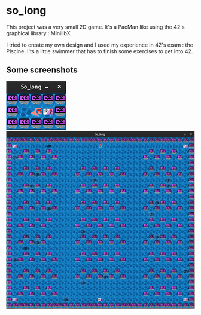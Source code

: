 # so_long

This project was a very small 2D game. It's a PacMan like using the 42's graphical library : MinilibX.

I tried to create my own design and I used my experience in 42's exam : the Piscine. I'ts a little swimmer that has to finish some exercises to get into 42.

## Some screenshots

![My Image](images/so_long_little_screenshot.png) ![My Image](images/so_long_big_screenshot.png)
